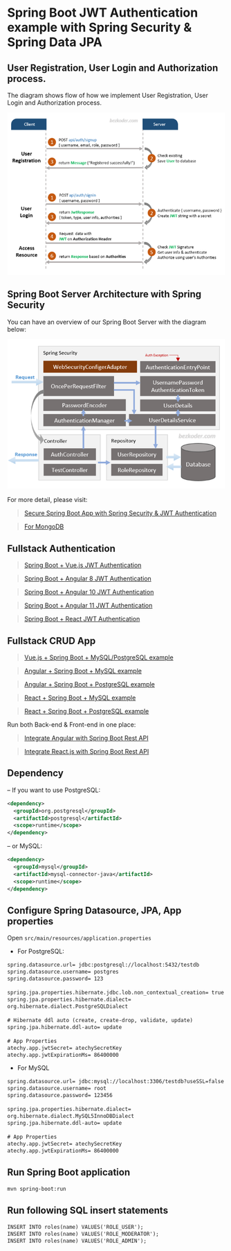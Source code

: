 # Spring Boot JWT Authentication example with Spring Security & Spring Data JPA

## User Registration, User Login and Authorization process.
The diagram shows flow of how we implement User Registration, User Login and Authorization process.

![spring-boot-jwt-authentication-spring-security-flow](spring-boot-jwt-authentication-spring-security-flow.png)

## Spring Boot Server Architecture with Spring Security
You can have an overview of our Spring Boot Server with the diagram below:

![spring-boot-jwt-authentication-spring-security-architecture](spring-boot-jwt-authentication-spring-security-architecture.png)

For more detail, please visit:
> [Secure Spring Boot App with Spring Security & JWT Authentication](https://atechy.com/spring-boot-jwt-authentication/)

> [For MongoDB](https://atechy.com/spring-boot-jwt-auth-mongodb/)

## Fullstack Authentication

> [Spring Boot + Vue.js JWT Authentication](https://atechy.com/spring-boot-vue-js-authentication-jwt-spring-security/)

> [Spring Boot + Angular 8 JWT Authentication](https://atechy.com/angular-spring-boot-jwt-auth/)

> [Spring Boot + Angular 10 JWT Authentication](https://atechy.com/angular-10-spring-boot-jwt-auth/)

> [Spring Boot + Angular 11 JWT Authentication](https://atechy.com/angular-11-spring-boot-jwt-auth/)

> [Spring Boot + React JWT Authentication](https://atechy.com/spring-boot-react-jwt-auth/)

## Fullstack CRUD App

> [Vue.js + Spring Boot + MySQL/PostgreSQL example](https://atechy.com/spring-boot-vue-js-crud-example/)

> [Angular + Spring Boot + MySQL example](https://atechy.com/angular-10-spring-boot-crud/)

> [Angular + Spring Boot + PostgreSQL example](https://atechy.com/angular-10-spring-boot-postgresql/)

> [React + Spring Boot + MySQL example](https://atechy.com/react-spring-boot-crud/)

> [React + Spring Boot + PostgreSQL example](https://atechy.com/spring-boot-react-postgresql/)

Run both Back-end & Front-end in one place:
> [Integrate Angular with Spring Boot Rest API](https://atechy.com/integrate-angular-spring-boot/)

> [Integrate React.js with Spring Boot Rest API](https://atechy.com/integrate-reactjs-spring-boot/)

## Dependency
– If you want to use PostgreSQL:
```xml
<dependency>
  <groupId>org.postgresql</groupId>
  <artifactId>postgresql</artifactId>
  <scope>runtime</scope>
</dependency>
```
– or MySQL:
```xml
<dependency>
  <groupId>mysql</groupId>
  <artifactId>mysql-connector-java</artifactId>
  <scope>runtime</scope>
</dependency>
```
## Configure Spring Datasource, JPA, App properties
Open `src/main/resources/application.properties`
- For PostgreSQL:
```
spring.datasource.url= jdbc:postgresql://localhost:5432/testdb
spring.datasource.username= postgres
spring.datasource.password= 123

spring.jpa.properties.hibernate.jdbc.lob.non_contextual_creation= true
spring.jpa.properties.hibernate.dialect= org.hibernate.dialect.PostgreSQLDialect

# Hibernate ddl auto (create, create-drop, validate, update)
spring.jpa.hibernate.ddl-auto= update

# App Properties
atechy.app.jwtSecret= atechySecretKey
atechy.app.jwtExpirationMs= 86400000
```
- For MySQL
```
spring.datasource.url= jdbc:mysql://localhost:3306/testdb?useSSL=false
spring.datasource.username= root
spring.datasource.password= 123456

spring.jpa.properties.hibernate.dialect= org.hibernate.dialect.MySQL5InnoDBDialect
spring.jpa.hibernate.ddl-auto= update

# App Properties
atechy.app.jwtSecret= atechySecretKey
atechy.app.jwtExpirationMs= 86400000
```
## Run Spring Boot application
```
mvn spring-boot:run
```

## Run following SQL insert statements
```
INSERT INTO roles(name) VALUES('ROLE_USER');
INSERT INTO roles(name) VALUES('ROLE_MODERATOR');
INSERT INTO roles(name) VALUES('ROLE_ADMIN');
```

